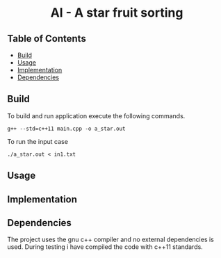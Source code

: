 <h1 align="center">AI - A star fruit sorting</h1>


## Table of Contents

- [Build](#install)
- [Usage](#usage)
- [Implementation](#implementation)
- [Dependencies](#dependencies)

## Build
To build and run application execute the following commands.

```shell
g++ --std=c++11 main.cpp -o a_star.out
```

To run the input case

```shell
./a_star.out < in1.txt 
```


## Usage

## Implementation


## Dependencies
The project uses the gnu c++ compiler and no external dependencies is used. During testing i have compiled the code
with c++11 standards.